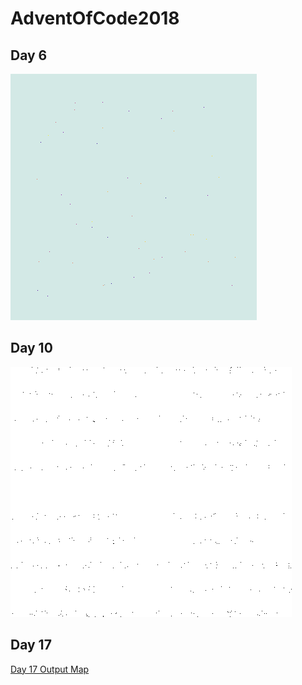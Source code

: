 # AdventOfCode2018

## Day 6
![Day 6](/day6/img/day6_animation_fast.gif)

## Day 10
![Day 10](/day10/img/day10.gif)

## Day 17
[Day 17 Output Map](https://gist.githubusercontent.com/vblank182/4a10dbbcbf491900c482879e9815937c/raw/5aee972ab12b10a95fd5fde54a8715e2fe850e09/day17_output.txt)
